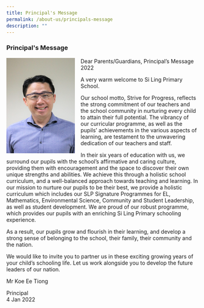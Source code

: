 ```yaml
---
title: Principal's Message
permalink: /about-us/principals-message
description: ""
---
```

### Principal's Message

<img src="/images/slpsprincipal.png" style="width:180px;height:250px;margin-right:15px;" align = "left">  Dear Parents/Guardians,
Principal’s Message 2022  

A very warm welcome to Si Ling Primary School. 

Our school motto, Strive for Progress, reflects the strong commitment of our teachers and the school community in nurturing every child to attain their full potential. The vibrancy of our curricular programme, as well as the pupils’ achievements in the various aspects of learning, are testament to the unwavering dedication of our teachers and staff.

  

In their six years of education with us, we surround our pupils with the school’s affirmative and caring culture, providing them with encouragement and the space to discover their own unique strengths and abilities. We achieve this through a holistic school curriculum, and a well-balanced approach towards teaching and learning. In our mission to nurture our pupils to be their best, we provide a holistic curriculum which includes our SLP Signature Programmes for EL, Mathematics, Environmental Science, Community and Student Leadership, as well as student development. We are proud of our robust programme, which provides our pupils with an enriching Si Ling Primary schooling experience.

  

As a result, our pupils grow and flourish in their learning, and develop a strong sense of belonging to the school, their family, their community and the nation.  

  

We would like to invite you to partner us in these exciting growing years of your child’s schooling life. Let us work alongside you to develop the future leaders of our nation.

  

Mr Koe Ee Tiong

Principal  
4 Jan 2022